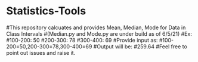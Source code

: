 # Statistics-Tools

#This repository calcuates and provides Mean, Median, Mode for Data in Class Intervals
#(Median.py and Mode.py are under build as of 6/5/21)
#Ex:
#100-200: 50
#200-300: 78
#300-400: 69
#Provide input as:
#100-200=50,200-300=78,300-400=69
#Output will be:
#259.64
#Feel free to point out issues and raise it.
